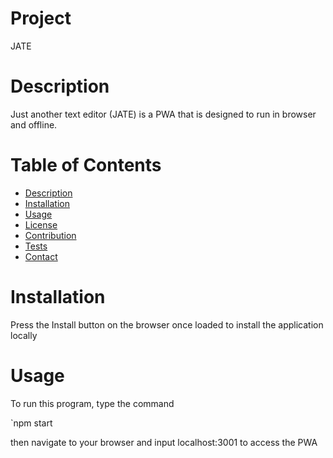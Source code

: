 # Project
  JATE

  # Description
Just another text editor (JATE) is a PWA that is designed to run in browser and offline.
  # Table of Contents
  * [Description](#-Description)
  * [Installation](#-Installation)
  * [Usage](#-Usage)
  * [License](#-License)
  * [Contribution](#-Contribution)
  * [Tests](#-Tests)
  * [Contact](#-Contact)

  # Installation
  Press the Install button on the browser once loaded to install the application locally

  # Usage
  To run this program, type the command
  
 `npm start
 
 then navigate to your browser and input localhost:3001 to access the PWA
